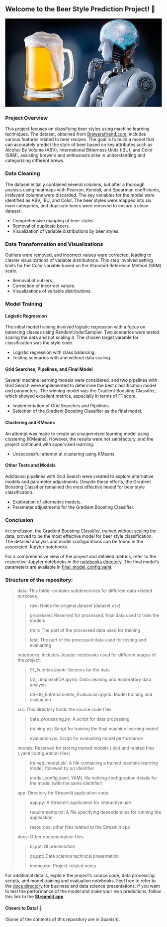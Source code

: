 ## Welcome to the Beer Style Prediction Project! 🍻
![img](./docs/aibeer.jpg)

### Project Overview

This project focuses on classifying beer styles using machine learning techniques. The dataset, obtained from [Brewersfriend.com](https://www.brewersfriend.com), includes various features related to beer recipes. The goal is to build a model that can accurately predict the style of beer based on key attributes such as Alcohol By Volume (ABV), International Bitterness Units (IBU), and Color (SRM), assisting brewers and enthusiasts alike in understanding and categorizing different brews.

### Data Cleaning
The dataset initially contained several columns, but after a thorough analysis using heatmaps with Pearson, Kendall, and Spearman coefficients, irrelevant columns were discarded. The key variables for the model were identified as ABV, IBU, and Color. The beer styles were mapped into six main categories, and duplicate beers were removed to ensure a clean dataset.

+ Comprehensive mapping of beer styles.
+ Removal of duplicate beers.
+ Visualization of variable distributions by beer styles.

### Data Transformation and Visualizations
Outliers were removed, and incorrect values were corrected, leading to clearer visualizations of variable distributions. This step involved setting limits for the Color variable based on the Standard Reference Method (SRM) scale.

+ Removal of outliers.
+ Correction of incorrect values.
+ Visualizations of variable distributions.
### Model Training

#### Logistic Regression
The initial model training involved logistic regression with a focus on balancing classes using RandomUnderSampler. Two scenarios were tested: scaling the data and not scaling it. The chosen target variable for classification was the style code.

+ Logistic regression with class balancing.
+ Testing scenarios with and without data scaling.

#### Grid Searches, Pipelines, and Final Model
Several machine learning models were considered, and two pipelines with Grid Search were implemented to determine the best classification model and parameters. The winning model was the Gradient Boosting Classifier, which showed excellent metrics, especially in terms of F1 score.

+ Implementation of Grid Searches and Pipelines.
+ Selection of the Gradient Boosting Classifier as the final model.

#### Clustering and KMeans

An attempt was made to create an unsupervised learning model using clustering (KMeans). However, the results were not satisfactory, and the project continued with supervised learning.

+ Unsuccessful attempt at clustering using KMeans.

#### Other Tests and Models
Additional pipelines with Grid Search were created to explore alternative models and parameter adjustments. Despite these efforts, the Gradient Boosting Classifier remained the most effective model for beer style classification.

+ Exploration of alternative models.
+ Parameter adjustments for the Gradient Boosting Classifier.

### Conclusion
In conclusion, the Gradient Boosting Classifier, trained without scaling the data, proved to be the most effective model for beer style classification. The detailed analysis and model configurations can be found in the associated Jupyter notebooks.

For a comprehensive view of the project and detailed metrics, refer to the respective Jupyter notebooks in the [notebooks directory](./notebooks/). The final model's parameters are available in [final_model_config.yaml](./models/final_model_config.yaml).
  
### Structure of the repository:

>data: This folder contains subdirectories for different data-related purposes.
> 
>>   raw: Holds the original dataset (dataset.csv).
>>
>>   processed: Reserved for processed, final data used to train the models
>>
>>   train: The part of the processed data used for training
>>
>>   test:  The part of the processed data used for testing and evaluating
>
> notebooks: Includes Jupyter notebooks used for different stages of the project.
>
>>    01_Fuentes.ipynb: Sources for the data
>>
>>   02_LimpiezaEDA.ipynb: Data cleaning and exploratory data analysis
>>
>>   03-06_Entrenamiento_Evaluacion.ipynb: Model training and evaluation
>
> src: This directory holds the source code files.
>
>>    data_processing.py: A script for data processing
>>
>>    training.py: Script for training the final machine learning model
>>
>>    evaluation.py: Script for evaluating model performance
>
> models: Reserved for storing trained models (.pkl) and related files (.yaml configuration files)
>
>>    trained_model.pkl: A file containing a trained machine learning model, followed by an identifier
>>
>>    model_config.yaml: YAML file holding configuration details for the model (with the same identifier)
>
> app: Directory for Streamlit application code.
>
>>    app.py: A Streamlit application for interactive use
>>
>>    requirements.txt: A file specifying dependencies for running the application
>>
>>    resources: other files related to the Streamlit app
>
> docs: Other documentation files.
>
>>    bi.ppt: BI presentation
>>
>>    ds.ppt: Data science technical presentation
>>
>>    memo.md: Project-related notes

For additional details, explore the project's source code, data processing scripts, and model training and evaluation notebooks. Feel free to refer to the [docs directory](./docs/) for business and data science presentations.
If you want to test the performance of the model and make your own predictions, follow this link to the [**Streamlit app**](https://predicting-beer-styles-with-machine-learning.streamlit.app/).

#### Cheers to Data! 🍻

(Some of the contents of this repository are in Spanish).